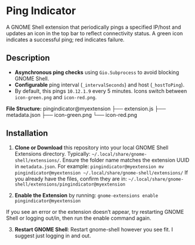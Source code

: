 # Ping Indicator

A GNOME Shell extension that periodically pings a specified IP/host and updates an icon in the top bar to reflect connectivity status. A green icon indicates a successful ping; red indicates failure.

## Description

- **Asynchronous ping checks** using `Gio.Subprocess` to avoid blocking GNOME Shell.
- **Configurable** ping interval (`_intervalSeconds`) and host (`_hostToPing`).
- By default, this pings `10.12.1.9` every 5 minutes. Icons switch between `icon-green.png` and `icon-red.png`.

**File Structure:**
pingindicator@myextension 
├── extension.js
├── metadata.json 
├── icon-green.png 
└── icon-red.png

## Installation

1. **Clone or Download** this repository into your local GNOME Shell Extensions directory. Typically: `~/.local/share/gnome-shell/extensions/`.
Ensure the folder name matches the extension UUID in `metadata.json`. For example: `pingindicator@myextension mv pingindicator@myextension ~/.local/share/gnome-shell/extensions/`
If you already have the files, confirm they are in: `~/.local/share/gnome-shell/extensions/pingindicator@myextension`

2. **Enable the Extension** by running: `gnome-extensions enable pingindicator@myextension`

If you see an error or the extension doesn’t appear, try restarting GNOME Shell or logging out/in, then run the enable command again.

3. **Restart GNOME Shell**:
Restart gnome-shell however you see fit. I suggest just logging in and out.





